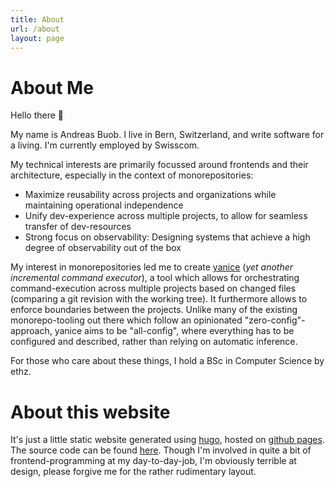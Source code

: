 ```yaml
---
title: About
url: /about
layout: page
---
```


# About Me

Hello there 👋

My name is Andreas Buob. I live in Bern, Switzerland, and write software for a living. I'm currently employed by Swisscom.

My technical interests are primarily focussed around frontends and their architecture, especially in the context of monorepositories:

-   Maximize reusability across projects and organizations while maintaining operational independence
-   Unify dev-experience across multiple projects, to allow for seamless transfer of dev-resources
-   Strong focus on observability: Designing systems that achieve a high degree of observability out of the box

My interest in monorepositories led me to create [yanice](https://github.com/abuob/yanice) (_yet another incremental command executor_), a tool which allows for orchestrating
command-execution across multiple projects based on changed files (comparing a git revision with the working tree).
It furthermore allows to enforce boundaries between the projects.
Unlike many of the existing monorepo-tooling out there which follow an opinionated "zero-config"-approach, yanice aims to be "all-config",
where everything has to be configured and described, rather than relying on automatic inference.

For those who care about these things, I hold a BSc in Computer Science by ethz.

# About this website

It's just a little static website generated using [hugo](https://gohugo.io/), hosted on [github pages](https://pages.github.com/).
The source code can be found [here](https://github.com/abuob/abuob.github.io).
Though I'm involved in quite a bit of frontend-programming at my day-to-day-job, I'm obviously terrible at design,
please forgive me for the rather rudimentary layout.
